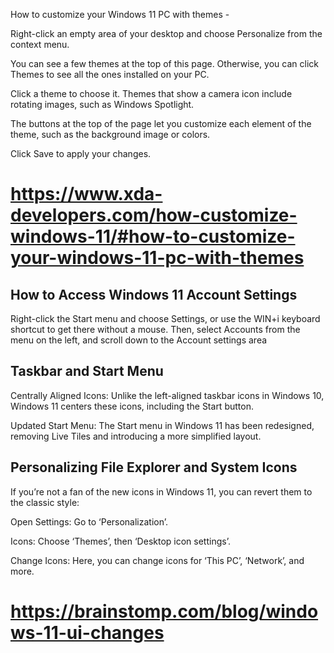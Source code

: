How to customize your Windows 11 PC with themes -

Right-click an empty area of your desktop and choose Personalize from the context menu.

You can see a few themes at the top of this page. Otherwise, you can click Themes to see all the ones installed on your PC.

Click a theme to choose it. Themes that show a camera icon include rotating images, such as Windows Spotlight.

The buttons at the top of the page let you customize each element of the theme, such as the background image or colors.

Click Save to apply your changes.

# https://www.xda-developers.com/how-customize-windows-11/#how-to-customize-your-windows-11-pc-with-themes

## How to Access Windows 11 Account Settings

Right-click the Start menu and choose Settings, or use the WIN+i keyboard shortcut to get there without a mouse. Then, select Accounts from the menu on the left, and scroll down to the Account settings area


## Taskbar and Start Menu

Centrally Aligned Icons: Unlike the left-aligned taskbar icons in Windows 10, Windows 11 centers these icons, including the Start button.

Updated Start Menu: The Start menu in Windows 11 has been redesigned, removing Live Tiles and introducing a more simplified layout.

## Personalizing File Explorer and System Icons

If you’re not a fan of the new icons in Windows 11, you can revert them to the classic style:

Open Settings: Go to ‘Personalization’.

Icons: Choose ‘Themes’, then ‘Desktop icon settings’.

Change Icons: Here, you can change icons for ‘This PC’, ‘Network’, and more.

# https://brainstomp.com/blog/windows-11-ui-changes
